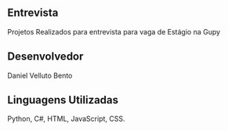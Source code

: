 Entrevista
----------------
Projetos Realizados para entrevista para vaga de Estágio na Gupy

Desenvolvedor
-----------------
Daniel Velluto Bento

Linguagens Utilizadas
-----------------------
Python, C#, HTML, JavaScript, CSS.
